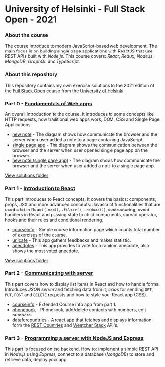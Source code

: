 # University of Helsinki - Full Stack Open - 2021

### About the course
The course introduce to modern JavaScript-based web development. The main focus is on building single page applications with ReactJS that use REST APIs built with _Node.js_. This course covers: _React_, _Redux_, _Node.js_, _MongoDB_, _GraphQL_ and _TypeScript_.

### About this repository
This repository contains my own exercise solutions to the 2021 edition of the [Full Stack Open](https://fullstackopen.com/en) course from the [University of Helsinki](https://www.helsinki.fi/en).

### Part 0 - [Fundamentals of Web apps](https://fullstackopen.com/en/part0)
An overall introduction to the course. It introduces to some concepts like HTTP requests, how traditional web apps work, DOM, CSS and Single Page Applications.
- [new note](/part0) - The diagram shows how communicate the browser and the server when user added a note to a page containing JavaScript.
- [single page app](/part0) - The diagram shows the communication between the browser and the server when user opened single page app on the browser.
- [new note (single page app)](/part0) - The diagram shows how communicate the browser and the server when user added a note to a single page app.

[View solutions folder](/part0)

### Part 1 - [Introduction to React](https://fullstackopen.com/en/part1)
This part introduces to React concepts. It covers the basics: components, props, JSX and more advanced concepts: Javascript functionalities that are used a lot in React (`.map()`, `.filter()`, `.reduce()`), destructuring, event handlers in React and passing state to child components, spread operator, hooks and their rules and conditional rendering.
- [courseinfo](/part1/courseinfo) - Simple course information page which counts total number of exercises of the course.
- [unicafe](/part1/unicafe) - This app gathers feedbacks and makes statistic.
- [anecdotes](/part1/anecdotes) - This app provides to vote for a random anecdote, also shows the most voted anecdote.

[View solutions folder](/part1)

### Part 2 - [Communicating with server](https://fullstackopen.com/en/part2)
This part covers how to display list items in React and how to handle forms. Introduces _JSON server_ and fetching data from it, _axios_ for sending `GET`, `PUT`, `POST` and `DELETE` requests and how to style your React app (CSS).
- [courseinfo](/part2/courseinfo) - Extended Course info app from part 1.
- [phonebook](/part2/phonebook) - Phonebook, add/delete contacts with numbers, edit numbers.
- [dataforcountries](/part2/dataforcountries) - A react app that fetches and displays information form the [REST Countries](https://restcountries.eu) and [Weatcher Stack](https://weatherstack.com/) API's.

### Part 3 - [Programming a server with NodeJS and Express](https://fullstackopen.com/en/part3)
This part is focused on the backend. How to: implement a simple REST API in _Node.js_ using _Express_, connect to a database (_MongoDB_) to store and retrieve data, deploy your app.

